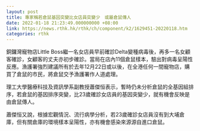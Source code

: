 ```yaml
---
layout: post
title: 專家稱若倉鼠基因突變比女店員突變少　或屬倉鼠傳人
date: 2022-01-18 21:23:49.000000000 +08:00
link: https://news.rthk.hk/rthk/ch/component/k2/1629451-20220118.htm
categories: rthk
---
```


銅鑼灣寵物店Little Boss繼一名女店員早前確診Delta變種病毒後，再多一名女顧客確診，女顧客的丈夫亦初步確診。當局在店內11個倉鼠樣本，驗出對病毒呈陽性反應。漁護署強烈建議所有於去年12月22日或以後，在全港任何一間寵物店，購買了倉鼠的市民，將倉鼠交予漁護署作人道處理。

理工大學醫療科技及資訊學系副教授蕭傑恒表示，暫時仍未分析倉鼠的全基因組排序，若倉鼠的基因排序突變，比23歲確診女店員的基因突變少，就有機會反映是由倉鼠傳人。

蕭傑恒又說，根據宏觀情況、流行病學分析，若23歲確診女店員沒有到大埔倉庫，但有關倉庫的環境樣本呈陽性，亦有機會感染來源源自進口倉鼠。
